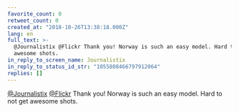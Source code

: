 ```yaml
---
favorite_count: 0
retweet_count: 0
created_at: "2018-10-26T13:38:18.000Z"
lang: en
full_text: >-
  @Journalistix @Flickr Thank you! Norway is such an easy model. Hard to not get
  awesome shots.
in_reply_to_screen_name: Journalistix
in_reply_to_status_id_str: "1055808466797912064"
replies: []
---
```


[@Journalistix](https://twitter.com/Journalistix)
[@Flickr](https://twitter.com/Flickr) Thank you! Norway is such an easy model.
Hard to not get awesome shots.
